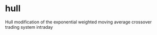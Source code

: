 # hull
Hull modification of the exponential weighted moving average crossover trading system intraday
